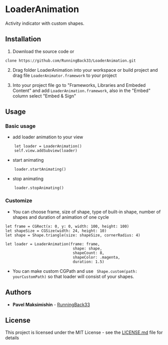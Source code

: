 # LoaderAnimation

Activity indicator with custom shapes.

## Installation

1. Download the source code or 
``` 
clone https://github.com/RunningBack33/LoaderAnimation.git
```
2. Drag folder LoaderAnimation into your workspace or build project and drag file ` LoaderAnimator.framework ` to your project

3. Into your project file  go to "Frameworks, Libraries and Embeded Content" and add ` LoaderAnimation.framework `, also in the "Embed" column select "Embed & Sign"

## Usage

### Basic usage

- add loader animation to your view
```
    let loader = LoaderAnimation()
    self.view.addSubview(loader)
```

- start animating 
```
    loader.startAnimating() 
```

- stop animating 
```
    loader.stopAnimating() 
```

### Customize

 - You can choose frame, size of shape, type of built-in shape, number of shapes and duration of animation of one cycle
```
let frame = CGRect(x: 0, y: 0, width: 100, height: 100)
let shapeSize = CGSize(width: 24, height: 10)
let shape = Shape.triangle(size: shapeSize, cornerRadius: 4)

let loader = LoaderAnimation(frame: frame,
                              shape: shape,
                              shapeCount: 8,
                              shapeColor: .magenta,
                              duration: 1.5)
```

- You can make custom CGPath and use ` Shape.custom(path: yourCustomPath)` so that loader will consist of your shapes.

## Authors

* **Pavel Maksimishin** - [RunningBack33](https://github.com/RunningBack33)

## License

This project is licensed under the MIT License - see the [LICENSE.md](LICENSE.md) file for details
